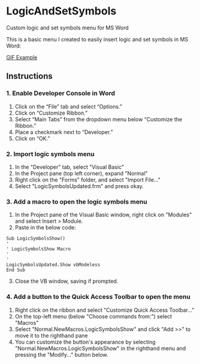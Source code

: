 # LogicAndSetSymbols
Custom logic and set symbols menu for MS Word

This is a basic menu I created to easily insert logic and set symbols in MS Word:

[GIF Example](https://i.imgur.com/qoi1XTd.gifv)

## Instructions

### 1. Enable Developer Console in Word

1. Click on the “File” tab and select “Options.” 
2. Click on “Customize Ribbon.”
3. Select “Main Tabs” from the dropdown menu below “Customize the Ribbon.”
4. Place a checkmark next to “Developer.”
5. Click on “OK.”

### 2. Import logic symbols menu

1. In the "Developer" tab, select "Visual Basic"
2. In the Project pane (top left corner), expand "Normal"
3. Right click on the "Forms" folder, and select "Import File..."
4. Select "LogicSymbolsUpdated.frm" and press okay.

### 3. Add a macro to open the logic symbols menu

1. In the Project pane of the Visual Basic window, right click on "Modules" and select Insert > Module.
2. Paste in the below code:

```
Sub LogicSymbolsShow()
'
' LogicSymbolsShow Macro
'
'
LogicSymbolsUpdated.Show vbModeless
End Sub
```

3. Close the VB window, saving if prompted.

### 4. Add a button to the Quick Access Toolbar to open the menu

1. Right click on the ribbon and select "Customize Quick Access Toolbar..."
2. On the top-left menu (below "Choose commands from:") select "Macros"
3. Select "Normal.NewMacros.LogicSymbolsShow" and click "Add >>" to move it to the righthand pane
4. You can customize the button's appearance by selecting "Normal.NewMacros.LogicSymbolsShow" in the righthand menu
and pressing the "Modify..." button below.
